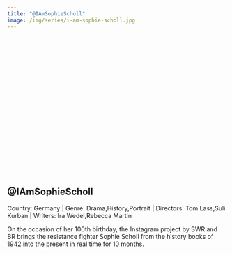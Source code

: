 ```yaml
---
title: "@IAmSophieScholl"
image: /img/series/i-am-sophie-scholl.jpg
---
```


<iframe width="560" height="315" src="" frameborder="0" allow="accelerometer; autoplay; encrypted-media; gyroscope; picture-in-picture" allowfullscreen></iframe>

## @IAmSophieScholl

Country: Germany | Genre: Drama,History,Portrait | Directors: Tom Lass,Suli Kurban | Writers: Ira Wedel,Rebecca Martin

On the occasion of her 100th birthday, the Instagram project by SWR and BR brings the resistance fighter Sophie Scholl from the history books of 1942 into the present in real time for 10 months.
